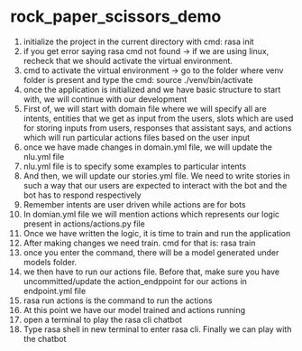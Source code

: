 # rock_paper_scissors_demo

1. initialize the project in the current directory with cmd: rasa init
2. if you get error saying rasa cmd not found -> if we are using linux, recheck that we should activate the virtual environment.
3. cmd to activate the virtual environment -> go to the folder where venv folder is present and type the cmd: source ./venv/bin/activate
4. once the application is initialized and we have basic structure to start with, we will continue with our development
5. First of, we will start with domain file where we will specify all are intents, entities that we get as input from the users, slots which are used for storing inputs from users, responses that assistant says, and actions which will run particular actions files based on the user input
6. once we have made changes in domain.yml file, we will update the nlu.yml file
7. nlu.yml file is to specify some examples to particular intents
8. And then, we will update our stories.yml file. We need to write stories in such a way that our users are expected to interact with the bot and the bot has to respond respectively
9. Remember intents are user driven while actions are for bots
10. In domian.yml file we will mention actions which represents our logic present in actions/actions.py file
11. Once we have written the logic, it is time to train and run the application
12. After making changes we need train. cmd for that is: rasa train
13. once you enter the command, there will be a model generated under models folder.
14. we then have to run our actions file. Before that, make sure you have uncommitted/update the action_endppoint for our actions in endpoint.yml file
15. rasa run actions is the command to run the actions
16. At this point we have our model trained and actions running
17. open a terminal to play the rasa cli chatbot
18. Type rasa shell in new terminal to enter rasa cli. Finally we can play with the chatbot
